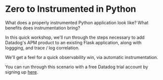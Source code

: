 # Zero to Instrumented in Python

What does a properly instrumented Python application look like? What benefits does instrumentation bring?

In this quick workshop, we'll run through the steps necessary to add Datadog's APM product to an existing Flask application, along with loggging, and trace / log correlation. 

We'll get a feel for a quick observability win, via automatic instrumentation.

You can run through this scenario with a free Datadog trial account by signing up [here](https://www.datadoghq.com/).
